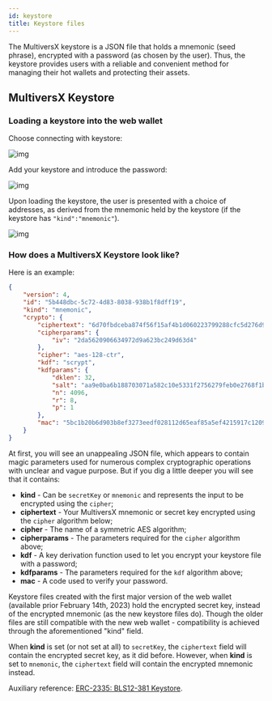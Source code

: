 ```yaml
---
id: keystore
title: Keystore files
---
```


[comment]: # (mx-abstract)

The MultiversX keystore is a JSON file that holds a mnemonic (seed phrase), encrypted with a password (as chosen by the user). Thus, the keystore provides users with a reliable and convenient method for managing their hot wallets and protecting their assets.

[comment]: # (mx-context-auto)

## MultiversX Keystore

### Loading a keystore into the web wallet

Choose connecting with keystore:

![img](/developers/keystore/connect_with_keystore.png)

Add your keystore and introduce the password:

![img](/developers/keystore/load_json_introd_pass.png)

Upon loading the keystore, the user is presented with a choice of addresses, as derived from the mnemonic held by the keystore (if the keystore has `"kind":"mnemonic"`).

![img](/developers/keystore/bech32.png)

[comment]: # (mx-context-auto)
### **How does a MultiversX Keystore look like?**

Here is an example:

```json
{
    "version": 4,
    "id": "5b448dbc-5c72-4d83-8038-938b1f8dff19",
    "kind": "mnemonic",
    "crypto": {
        "ciphertext": "6d70fbdceba874f56f15af4b1d060223799288cfc5d276d9ebb91732f5a38c3c59f83896fa7e7eb6a04c05475a6fe4d154de9b9441864c507abd0eb6987dac521b64c0c82783a3cd1e09270cd6cb5ae493f9af694b891253ac1f1ffded68b5ef39c972307e3c33a8354337540908acc795d4df72298dda1ca28ac920983e6a39a01e2bc988bd0b21f864c6de8b5356d11e4b77bc6f75ef",
        "cipherparams": {
            "iv": "2da5620906634972d9a623bc249d63d4"
        },
        "cipher": "aes-128-ctr",
        "kdf": "scrypt",
        "kdfparams": {
            "dklen": 32,
            "salt": "aa9e0ba6b188703071a582c10e5331f2756279feb0e2768f1ba0fd38ec77f035",
            "n": 4096,
            "r": 8,
            "p": 1
        },
        "mac": "5bc1b20b6d903b8ef3273eedf028112d65eaf85a5ef4215917c1209ec2df715a"
    }
}
```

At first, you will see an unappealing JSON file, which appears to contain magic parameters used for numerous complex cryptographic operations with unclear and vague purpose. But if you dig a little deeper you will see that it contains:

- **kind** - Can be `secretKey` or `mnemonic` and represents the input to be encrypted using the `cipher`;
- **ciphertext** - Your MultiversX mnemonic or secret key encrypted using the `cipher` algorithm below;
- **cipher** - The name of a symmetric AES algorithm;
- **cipherparams** - The parameters required for the `cipher` algorithm above;
- **kdf** - A key derivation function used to let you encrypt your keystore file with a password;
- **kdfparams** - The parameters required for the `kdf` algorithm above;
- **mac** - A code used to verify your password.

Keystore files created with the first major version of the web wallet (available prior February 14th, 2023) hold the encrypted secret key, instead of the encrypted mnemonic (as the new keystore files do). Though the older files are still compatible with the new web wallet - compatibility is achieved through the aforementioned "kind" field.

When **kind** is set (or not set at all) to `secretKey`, the `ciphertext` field will contain the encrypted secret key, as it did before. However, when **kind** is set to `mnemonic`, the `ciphertext` field will contain the encrypted mnemonic instead.

Auxiliary reference: [ERC-2335: BLS12-381 Keystore](https://eips.ethereum.org/EIPS/eip-2335).
